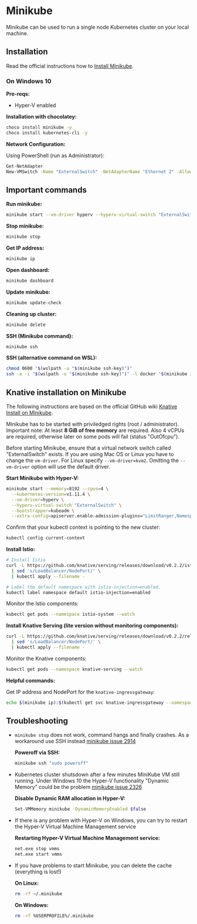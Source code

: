 # Minikube

Minikube can be used to run a single node Kubernetes cluster on your local machine.

## Installation

Read the official instructions how to [Install Minikube](https://kubernetes.io/docs/tasks/tools/install-minikube/).

### On Windows 10

**Pre-reqs:**
* Hyper-V enabled

**Installation with chocolatey:**
```bash
choco install minikube -y
choco install kubernetes-cli -y
```

**Network Configuration:**

Using PowerShell (run as Administrator):
```bash
Get-NetAdapter
New-VMSwitch -Name "ExternalSwitch" -NetAdapterName "Ethernet 2" -AllowManagement $True
```

## Important commands

**Run minikube:**
```bash
minikube start --vm-driver hyperv --hyperv-virtual-switch "ExternalSwitch"
```

**Stop minikube:**
```bash
minikube stop
```

**Get IP address:**
```bash
minikube ip
```

**Open dashboard:**
```bash
minikube dashboard
```

**Update minikube:**
```bash
minikube update-check
```

**Cleaning up cluster:**
```bash
minikube delete
```

**SSH (Minikube command):**
```bash
minikube ssh
```

**SSH (alternative command on WSL):**
```bash
chmod 0600 "$(wslpath -u "$(minikube ssh-key)")"
ssh -a -i "$(wslpath -u "$(minikube ssh-key)")" -l docker "$(minikube ip)"
```

## Knative installation on Minikube

The following instructions are based on the official GitHub wiki [Knative Install on Minikube](https://github.com/knative/docs/blob/master/install/Knative-with-Minikube.md).

Minikube has to be started with priviledged rights (root / administrator).
Important note: At least **8 GiB of free memory** are required. Also 4 vCPUs are required, otherwise later on some pods will fail (status "OutOfcpu").

Before starting Minikube, ensure that a virtual network switch called "ExternalSwitch" exists.
If you are using Mac OS or Linux you have to change the `vm-driver`. For Linux specify `--vm-driver=kvm2`. Omitting the `--vm-driver` option will use the default driver.

**Start Minikube with Hyper-V:**
```bash
minikube start --memory=8192 --cpus=4 \
  --kubernetes-version=v1.11.4 \
  --vm-driver=hyperv \
  --hyperv-virtual-switch "ExternalSwitch" \
  --bootstrapper=kubeadm \
  --extra-config=apiserver.enable-admission-plugins="LimitRanger,NamespaceExists,NamespaceLifecycle,ResourceQuota,ServiceAccount,DefaultStorageClass,MutatingAdmissionWebhook"
```

Confirm that your kubectl context is pointing to the new cluster:
```bash
kubectl config current-context
```

**Install Istio:**
```bash
# Install Istio
curl -L https://github.com/knative/serving/releases/download/v0.2.2/istio.yaml \
  | sed 's/LoadBalancer/NodePort/' \
  | kubectl apply --filename -

# Label the default namespace with istio-injection=enabled.
kubectl label namespace default istio-injection=enabled
```

Monitor the Istio components:
```bash
kubectl get pods --namespace istio-system --watch
```

**Install Knative Serving (lite version without monitoring components):**
```bash
curl -L https://github.com/knative/serving/releases/download/v0.2.2/release-lite.yaml \
  | sed 's/LoadBalancer/NodePort/' \
  | kubectl apply --filename -
```

Monitor the Knative components:
```bash
kubectl get pods --namespace knative-serving --watch
```

**Helpful commands:**

Get IP address and NodePort for the `knative-ingressgateway`:
```bash
echo $(minikube ip):$(kubectl get svc knative-ingressgateway --namespace istio-system --output 'jsonpath={.spec.ports[?(@.port==80)].nodePort}')
```

## Troubleshooting

* `minikube stop` does not work, command hangs and finally crashes. As a workaround use SSH instead [minikube issue 2914](https://github.com/kubernetes/minikube/issues/2914)

  **Poweroff via SSH:**
  ```bash
  minikube ssh "sudo poweroff"
  ```

* Kubernetes cluster shutsdown after a few minutes MiniKube VM still running. Under Windows 10 the Hyper-V functionality "Dynamic Memory" could be the problem [minikube issue 2326](https://github.com/kubernetes/minikube/issues/2326)
  
  **Disable Dynamic RAM allocation in Hyper-V:**
  ```bash
  Set-VMMemory minikube -DynamicMemoryEnabled $false
  ```

* If there is any problem with Hyper-V on Windows, you can try to restart the Hyper-V Virtual Machine Management service

  **Restarting Hyper-V Virtual Machine Management service:**
  ```bash
  net.exe stop vmms
  net.exe start vmms
  ```

* If you have problems to start Minikube, you can delete the cache (everything is lost!)

  **On Linux:**
  ```bash
  rm -rf ~/.minikube
  ```
  **On Windows:**
  ```bash
  rm -rf %USERPROFILE%/.minikube
  ```
